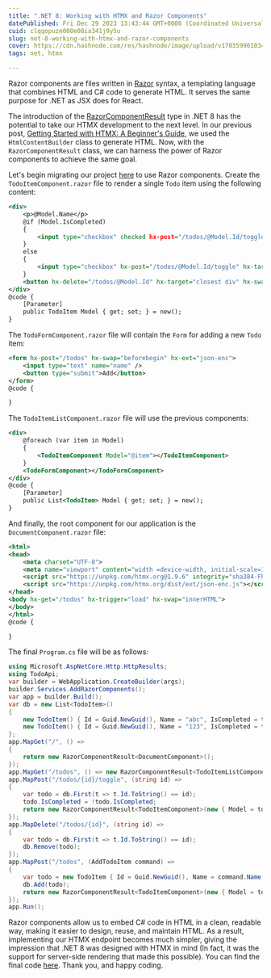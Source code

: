 ```yaml
---
title: ".NET 8: Working with HTMX and Razor Components"
datePublished: Fri Dec 29 2023 13:43:44 GMT+0000 (Coordinated Universal Time)
cuid: clqqopuze000e08ia341j9y5u
slug: net-8-working-with-htmx-and-razor-components
cover: https://cdn.hashnode.com/res/hashnode/image/upload/v1703599610345/f858b1fe-5ae5-4e93-af01-daafa99f0b43.png
tags: net, htmx

---
```


Razor components are files written in [Razor](https://learn.microsoft.com/en-us/aspnet/core/mvc/views/razor?view=aspnetcore-8.0) syntax, a templating language that combines HTML and C# code to generate HTML. It serves the same purpose for .NET as JSX does for React.

The introduction of the [RazorComponentResult](https://learn.microsoft.com/en-us/aspnet/core/blazor/components/?view=aspnetcore-8.0) type in .NET 8 has the potential to take our HTMX development to the next level. In our previous post, [Getting Started with HTMX: A Beginner's Guide](https://blog.raulnq.com/getting-started-with-htmx-a-beginners-guide#heading-hx-triggerhttpshtmxorgattributeshx-trigger), we used the `HtmlContentBuilder` class to generate HTML. Now, with the `RazorComponentResult` class, we can harness the power of Razor components to achieve the same goal.

Let's begin migrating our project [here](https://github.com/raulnq/htmx-and-net) to use Razor components. Create the `TodoItemComponent.razor` file to render a single `Todo` item using the following content:

```xml
<div>
    <p>@Model.Name</p>
    @if (Model.IsCompleted)
    {
        <input type="checkbox" checked hx-post="/todos/@Model.Id/toggle" hx-target="closest div" hx-swap="outerHTML" />
    }
    else
    {
        <input type="checkbox" hx-post="/todos/@Model.Id/toggle" hx-target="closest div" hx-swap="outerHTML" />
    }
    <button hx-delete="/todos/@Model.Id" hx-target="closest div" hx-swap="outerHTML">X</button>
</div>
@code {
    [Parameter]
    public TodoItem Model { get; set; } = new();
}
```

The `TodoFormComponent.razor` file will contain the `Form` for adding a new `Todo` item:

```xml
<form hx-post="/todos" hx-swap="beforebegin" hx-ext="json-enc">
    <input type="text" name="name" />
    <button type="submit">Add</button>
</form>
@code {

}
```

The `TodoItemListComponent.razor` file will use the previous components:

```xml
<div>
    @foreach (var item in Model)
    {
        <TodoItemComponent Model="@item"></TodoItemComponent>
    }
    <TodoFormComponent></TodoFormComponent>
</div>
@code {
    [Parameter]
    public List<TodoItem> Model { get; set; } = new();
}
```

And finally, the root component for our application is the `DocumentComponent.razor` file:

```xml
<html>
<head>
    <meta charset="UTF-8">
    <meta name="viewport" content="width =device-width, initial-scale=1.0">
    <script src="https://unpkg.com/htmx.org@1.9.6" integrity="sha384-FhXw7b6AlE/jyjlZH5iHa/tTe9EpJ1Y55RjcgPbjeWMskSxZt1v9qkxLJWNJaGni" crossorigin="anonymous"></script>
    <script src="https://unpkg.com/htmx.org/dist/ext/json-enc.js"></script>
</head>
<body hx-get="/todos" hx-trigger="load" hx-swap="innerHTML">
</body>
</html>
@code {

}
```

The final `Program.cs` file will be as follows:

```csharp
using Microsoft.AspNetCore.Http.HttpResults;
using TodoApi;
var builder = WebApplication.CreateBuilder(args);
builder.Services.AddRazorComponents();
var app = builder.Build();
var db = new List<TodoItem>()
{
    new TodoItem() { Id = Guid.NewGuid(), Name = "abc", IsCompleted = true },
    new TodoItem() { Id = Guid.NewGuid(), Name = "123", IsCompleted = false },
};
app.MapGet("/", () =>
{
    return new RazorComponentResult<DocumentComponent>();
});
app.MapGet("/todos", () => new RazorComponentResult<TodoItemListComponent>(new { Model = db }));
app.MapPost("/todos/{id}/toggle", (string id) =>
{
    var todo = db.First(t => t.Id.ToString() == id);
    todo.IsCompleted = !todo.IsCompleted;
    return new RazorComponentResult<TodoItemComponent>(new { Model = todo });
});
app.MapDelete("/todos/{id}", (string id) =>
{
    var todo = db.First(t => t.Id.ToString() == id);
    db.Remove(todo);
});
app.MapPost("/todos", (AddTodoItem command) =>
{
    var todo = new TodoItem { Id = Guid.NewGuid(), Name = command.Name, IsCompleted = false };
    db.Add(todo);
    return new RazorComponentResult<TodoItemComponent>(new { Model = todo });
});
app.Run();
```

Razor components allow us to embed C# code in HTML in a clean, readable way, making it easier to design, reuse, and maintain HTML. As a result, implementing our HTMX endpoint becomes much simpler, giving the impression that .NET 8 was designed with HTMX in mind (In fact, it was the support for server-side rendering that made this possible). You can find the final code [here](https://github.com/raulnq/htmx-and-net/tree/razor). Thank you, and happy coding.
